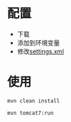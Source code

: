 # 配置
* 下载
* 添加到环境变量
* 修改[settings.xml](resouces/settings.xml)

# 使用
`mvn clean install`

`mvn tomcat7:run`